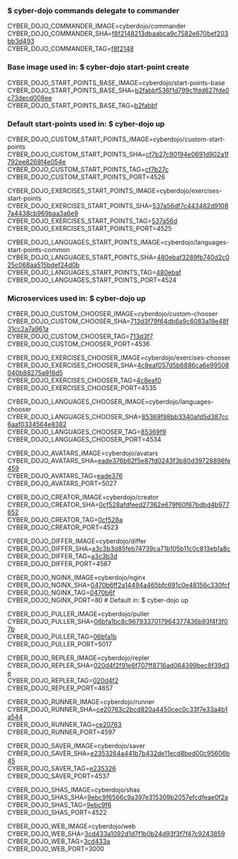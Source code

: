 ### $ cyber-dojo commands delegate to commander

CYBER_DOJO_COMMANDER_IMAGE=cyberdojo/commander  
CYBER_DOJO_COMMANDER_SHA=[f8f2148213dbaabca9c7582e670bef203bb3d493](https://github.com/cyber-dojo/commander/commit/f8f2148213dbaabca9c7582e670bef203bb3d493)  
CYBER_DOJO_COMMANDER_TAG=[f8f2148](https://hub.docker.com/layers/cyberdojo/commander/f8f2148/images/sha256-83ce3f47da89220b33a55c844e51d0e9fc44abe2af3e67f1005c8d62e203ec93)  

### Base image used in: $ cyber-dojo start-point create

CYBER_DOJO_START_POINTS_BASE_IMAGE=cyberdojo/start-points-base  
CYBER_DOJO_START_POINTS_BASE_SHA=[b2fabbf536f1d799c1fdd627fde0c73decd008ee](https://github.com/cyber-dojo/start-points-base/commit/b2fabbf536f1d799c1fdd627fde0c73decd008ee)  
CYBER_DOJO_START_POINTS_BASE_TAG=[b2fabbf](https://hub.docker.com/layers/cyberdojo/start-points-base/b2fabbf/images/sha256-98ec05964426dee091992aac4cb8bdc3982402900838a36c2699580711f753b9)  

### Default start-points used in: $ cyber-dojo up

CYBER_DOJO_CUSTOM_START_POINTS_IMAGE=cyberdojo/custom-start-points  
CYBER_DOJO_CUSTOM_START_POINTS_SHA=[cf7b27c90194e0691d902a1f792ee8268f4e054e](https://github.com/cyber-dojo/custom-start-points/commit/cf7b27c90194e0691d902a1f792ee8268f4e054e)  
CYBER_DOJO_CUSTOM_START_POINTS_TAG=[cf7b27c](https://hub.docker.com/layers/cyberdojo/custom-start-points/cf7b27c/images/sha256-4f2bd96aa896a8ac2f3096fac48a386cc2b783d18a015545f26c04ec5b8145a9)  
CYBER_DOJO_CUSTOM_START_POINTS_PORT=4526

CYBER_DOJO_EXERCISES_START_POINTS_IMAGE=cyberdojo/exercises-start-points  
CYBER_DOJO_EXERCISES_START_POINTS_SHA=[537a56df7c443482d91087a4438cb969baa3a6e9](https://github.com/cyber-dojo/exercises-start-points/commit/537a56df7c443482d91087a4438cb969baa3a6e9)  
CYBER_DOJO_EXERCISES_START_POINTS_TAG=[537a56d](https://hub.docker.com/layers/cyberdojo/exercises-start-points/537a56d/images/sha256-74efe89ac3100e1991e508a7ec382a4898a99ffeb57166b9342aec00098aab14)  
CYBER_DOJO_EXERCISES_START_POINTS_PORT=4525

CYBER_DOJO_LANGUAGES_START_POINTS_IMAGE=cyberdojo/languages-start-points-common  
CYBER_DOJO_LANGUAGES_START_POINTS_SHA=[480ebaf3289fb740d2c025c068aa515bdef24d0b](https://github.com/cyber-dojo/languages-start-points/commit/480ebaf3289fb740d2c025c068aa515bdef24d0b)  
CYBER_DOJO_LANGUAGES_START_POINTS_TAG=[480ebaf](https://hub.docker.com/layers/cyberdojo/languages-start-points-common/480ebaf/images/sha256-90efc0d9d44a1243c858c35b52570d09ba8759338693befe754dfcfbe8d66b30)  
CYBER_DOJO_LANGUAGES_START_POINTS_PORT=4524

### Microservices used in: $ cyber-dojo up

CYBER_DOJO_CUSTOM_CHOOSER_IMAGE=cyberdojo/custom-chooser  
CYBER_DOJO_CUSTOM_CHOOSER_SHA=[713d3f79f64db6a9c6083a19e48f31cc2a7a961a](https://github.com/cyber-dojo/custom-chooser/commit/713d3f79f64db6a9c6083a19e48f31cc2a7a961a)  
CYBER_DOJO_CUSTOM_CHOOSER_TAG=[713d3f7](https://hub.docker.com/layers/cyberdojo/custom-chooser/713d3f7/images/sha256-73a96f3e43d1618bb231eb1121a358bdce8cea76052a28a2488c07abc1298549)  
CYBER_DOJO_CUSTOM_CHOOSER_PORT=4536

CYBER_DOJO_EXERCISES_CHOOSER_IMAGE=cyberdojo/exercises-chooser  
CYBER_DOJO_EXERCISES_CHOOSER_SHA=[4c8eaf057d5b6886ca6e99508040b88275a918d5](https://github.com/cyber-dojo/exercises-chooser/commit/4c8eaf057d5b6886ca6e99508040b88275a918d5)  
CYBER_DOJO_EXERCISES_CHOOSER_TAG=[4c8eaf0](https://hub.docker.com/layers/cyberdojo/exercises-chooser/4c8eaf0/images/sha256-541583eb608ce50a15cc23fd4152162a03a14b2bf14328df84df338e97e246f0)  
CYBER_DOJO_EXERCISES_CHOOSER_PORT=4535

CYBER_DOJO_LANGUAGES_CHOOSER_IMAGE=cyberdojo/languages-chooser  
CYBER_DOJO_LANGUAGES_CHOOSER_SHA=[85369f98bb3340afd5d387cc6aaf0334564e8382](https://github.com/cyber-dojo/languages-chooser/commit/85369f98bb3340afd5d387cc6aaf0334564e8382)  
CYBER_DOJO_LANGUAGES_CHOOSER_TAG=[85369f9](https://hub.docker.com/layers/cyberdojo/languages-chooser/85369f9/images/sha256-b71a56b877553689b92cb6b590dc87f146eb56074d55425f14e7b259447040bf)  
CYBER_DOJO_LANGUAGES_CHOOSER_PORT=4534

CYBER_DOJO_AVATARS_IMAGE=cyberdojo/avatars  
CYBER_DOJO_AVATARS_SHA=[eade376b62f5e87fd0243f3b80d39728896fe459](https://github.com/cyber-dojo/avatars/commit/eade376b62f5e87fd0243f3b80d39728896fe459)  
CYBER_DOJO_AVATARS_TAG=[eade376](https://hub.docker.com/layers/cyberdojo/avatars/eade376/images/sha256-e3df2a55f69ca7789f06d1122e07b690a64ef01a42a5aba9edb06d331e0d2075)  
CYBER_DOJO_AVATARS_PORT=5027

CYBER_DOJO_CREATOR_IMAGE=cyberdojo/creator  
CYBER_DOJO_CREATOR_SHA=[0cf528afdfeed27362e679f60f67bdbd4b977652](https://github.com/cyber-dojo/creator/commit/0cf528afdfeed27362e679f60f67bdbd4b977652)  
CYBER_DOJO_CREATOR_TAG=[0cf528a](https://hub.docker.com/layers/cyberdojo/creator/0cf528a/images/sha256-ac373e5387bba511e86df72502404ce2a97ccde654aba993c49f2d8fde536539)  
CYBER_DOJO_CREATOR_PORT=4523

CYBER_DOJO_DIFFER_IMAGE=cyberdojo/differ  
CYBER_DOJO_DIFFER_SHA=[a3c3b3d85feb74739ca71b105b11c0c813eb1a8c](https://github.com/cyber-dojo/differ/commit/a3c3b3d85feb74739ca71b105b11c0c813eb1a8c)  
CYBER_DOJO_DIFFER_TAG=[a3c3b3d](https://hub.docker.com/layers/cyberdojo/differ/a3c3b3d/images/sha256-086a71e79355b0a3d0b4a60015854673c4ef3c8aa5ada37538dc264dafe06748)  
CYBER_DOJO_DIFFER_PORT=4567

CYBER_DOJO_NGINX_IMAGE=cyberdojo/nginx  
CYBER_DOJO_NGINX_SHA=[0470b6ff2a14494a465bfc691c0e48156c330fcf](https://github.com/cyber-dojo/nginx/commit/0470b6ff2a14494a465bfc691c0e48156c330fcf)  
CYBER_DOJO_NGINX_TAG=[0470b6f](https://hub.docker.com/layers/cyberdojo/nginx/0470b6f/images/sha256-eca18379291be1db750165c89170b4008781ccc370986892abead6eb9fa65f8d)  
CYBER_DOJO_NGINX_PORT=80 # Default in: $ cyber-dojo up

CYBER_DOJO_PULLER_IMAGE=cyberdojo/puller  
CYBER_DOJO_PULLER_SHA=[06bfa1bc8c9679337017964377436b93f4f3f07b](https://github.com/cyber-dojo/puller/commit/06bfa1bc8c9679337017964377436b93f4f3f07b)  
CYBER_DOJO_PULLER_TAG=[06bfa1b](https://hub.docker.com/layers/cyberdojo/puller/06bfa1b/images/sha256-db5dcf97b418afbfc8a07b92348d485df163f561079237709a0c17c9f363c898)  
CYBER_DOJO_PULLER_PORT=5017

CYBER_DOJO_REPLER_IMAGE=cyberdojo/repler  
CYBER_DOJO_REPLER_SHA=[020d4f2f91e6f707ff8716ad064399bec8f39d3e](https://github.com/cyber-dojo/repler/commit/020d4f2f91e6f707ff8716ad064399bec8f39d3e)  
CYBER_DOJO_REPLER_TAG=[020d4f2](https://hub.docker.com/layers/cyberdojo/repler/020d4f2/images/sha256-04888b41086ce131934105f6ac0f6004bdd51ce0ffd43c5320c01b512f9f8afe)  
CYBER_DOJO_REPLER_PORT=4657

CYBER_DOJO_RUNNER_IMAGE=cyberdojo/runner  
CYBER_DOJO_RUNNER_SHA=[ce20763c2bcd820a4450cec0c33f7e33a4b1a544](https://github.com/cyber-dojo/runner/commit/ce20763c2bcd820a4450cec0c33f7e33a4b1a544)  
CYBER_DOJO_RUNNER_TAG=[ce20763](https://hub.docker.com/layers/cyberdojo/runner/ce20763/images/sha256-4fffc1721f8789a40590dc5d6cf935acb56246abea5400cc03d233542ddf0d4d)  
CYBER_DOJO_RUNNER_PORT=4597

CYBER_DOJO_SAVER_IMAGE=cyberdojo/saver  
CYBER_DOJO_SAVER_SHA=[e2353264a441b7b432de11ecd8bed00c95606b45](https://github.com/cyber-dojo/saver/commit/e2353264a441b7b432de11ecd8bed00c95606b45)  
CYBER_DOJO_SAVER_TAG=[e235326](https://hub.docker.com/layers/cyberdojo/saver/e235326/images/sha256-e5a44d57d4ba771d17aca5b96bd33ac182cf95f778d9a5f6302eb629f403f500)  
CYBER_DOJO_SAVER_PORT=4537

CYBER_DOJO_SHAS_IMAGE=cyberdojo/shas  
CYBER_DOJO_SHAS_SHA=[9ebc9f6566c9a397e315309b2057efcdfeae0f2a](https://github.com/cyber-dojo/shas/commit/9ebc9f6566c9a397e315309b2057efcdfeae0f2a)  
CYBER_DOJO_SHAS_TAG=[9ebc9f6](https://hub.docker.com/layers/cyberdojo/shas/9ebc9f6/images/sha256-4fc1d85f995456f8c6426eadd8b4551e3a4b9a12c80c22a783cb84ee5be2e892)  
CYBER_DOJO_SHAS_PORT=4522

CYBER_DOJO_WEB_IMAGE=cyberdojo/web  
CYBER_DOJO_WEB_SHA=[3cd433a1092d1d7f1b0b24d93f3f7f47c9243859](https://github.com/cyber-dojo/web/commit/3cd433a1092d1d7f1b0b24d93f3f7f47c9243859)  
CYBER_DOJO_WEB_TAG=[3cd433a](https://hub.docker.com/layers/cyberdojo/web/3cd433a/images/sha256-204f85590b876cdd4e3d8951a08c5064874f8c7f3cec4715a90a8bb068b83859)  
CYBER_DOJO_WEB_PORT=3000

